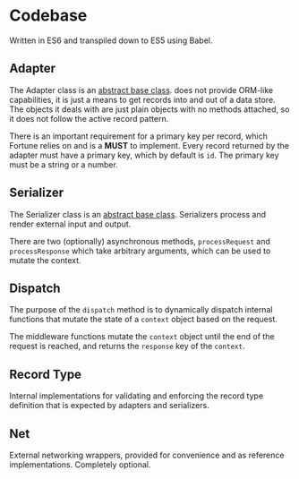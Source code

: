# Codebase

Written in ES6 and transpiled down to ES5 using Babel.


## Adapter

The Adapter class is an [abstract base class](https://en.wikipedia.org/wiki/Class_%28computer_programming%29#Abstract_and_concrete). does not provide ORM-like capabilities, it is just a means to get records into and out of a data store. The objects it deals with are just plain objects with no methods attached, so it does not follow the active record pattern.

There is an important requirement for a primary key per record, which Fortune relies on and is a **MUST** to implement. Every record returned by the adapter must have a primary key, which by default is `id`. The primary key must be a string or a number.


## Serializer

The Serializer class is an [abstract base class](https://en.wikipedia.org/wiki/Class_%28computer_programming%29#Abstract_and_concrete). Serializers process and render external input and output.

There are two (optionally) asynchronous methods, `processRequest` and `processResponse` which take arbitrary arguments, which can be used to mutate the context.


## Dispatch

The purpose of the `dispatch` method is to dynamically dispatch internal functions that mutate the state of a `context` object based on the request.

The middleware functions mutate the `context` object until the end of the request is reached, and returns the `response` key of the `context`.


## Record Type

Internal implementations for validating and enforcing the record type definition that is expected by adapters and serializers.


## Net

External networking wrappers, provided for convenience and as reference implementations. Completely optional.
